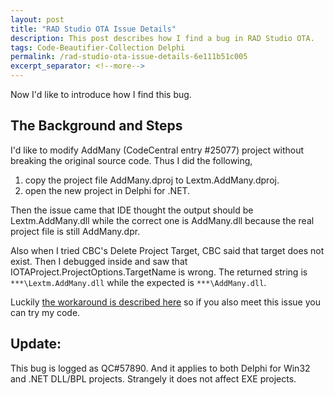 ```yaml
---
layout: post
title: "RAD Studio OTA Issue Details"
description: This post describes how I find a bug in RAD Studio OTA.
tags: Code-Beautifier-Collection Delphi
permalink: /rad-studio-ota-issue-details-6e111b51c005
excerpt_separator: <!--more-->
---
```

Now I'd like to introduce how I find this bug.
<!--more-->

## The Background and Steps

I'd like to modify AddMany (CodeCentral entry #25077) project without breaking the original source code. Thus I did the following,

1. copy the project file AddMany.dproj to Lextm.AddMany.dproj.
1. open the new project in Delphi for .NET.

Then the issue came that IDE thought the output should be Lextm.AddMany.dll while the correct one is AddMany.dll because the real project file is still AddMany.dpr.

Also when I tried CBC's Delete Project Target, CBC said that target does not exist. Then I debugged inside and saw that IOTAProject.ProjectOptions.TargetName is wrong. The returned string is `***\Lextm.AddMany.dll` while the expected is `***\AddMany.dll`.

Luckily [the workaround is described here](/rad-studio-ota-issue-details-6e111b51c005) so if you also meet this issue you can try my code.

## Update:

This bug is logged as QC#57890. And it applies to both Delphi for Win32 and .NET DLL/BPL projects. Strangely it does not affect EXE projects.
